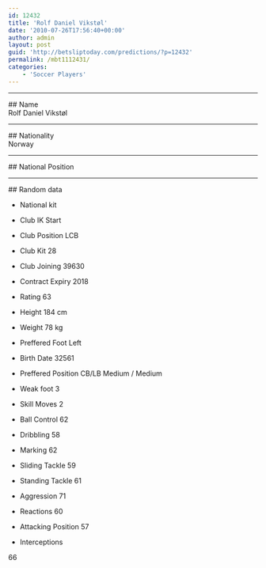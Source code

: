 ```yaml
---
id: 12432
title: 'Rolf Daniel Vikstøl'
date: '2010-07-26T17:56:40+00:00'
author: admin
layout: post
guid: 'http://betsliptoday.com/predictions/?p=12432'
permalink: /mbt1112431/
categories:
    - 'Soccer Players'
---
```


- - - - - -

\## Name  
 Rolf Daniel Vikstøl

- - - - - -

\## Nationality  
 Norway

- - - - - -

\## National Position

- - - - - -

\## Random data

- National kit
- Club
 IK Start

- Club Position
 LCB

- Club Kit
 28

- Club Joining
 39630

- Contract Expiry
 2018

- Rating
 63

- Height
 184 cm

- Weight
 78 kg

- Preffered Foot
 Left

- Birth Date
 32561

- Preffered Position
 CB/LB Medium / Medium

- Weak foot
 3

- Skill Moves
 2

- Ball Control
 62

- Dribbling
 58

- Marking
 62

- Sliding Tackle
 59

- Standing Tackle
 61

- Aggression
 71

- Reactions
 60

- Attacking Position
 57

- Interceptions

 66